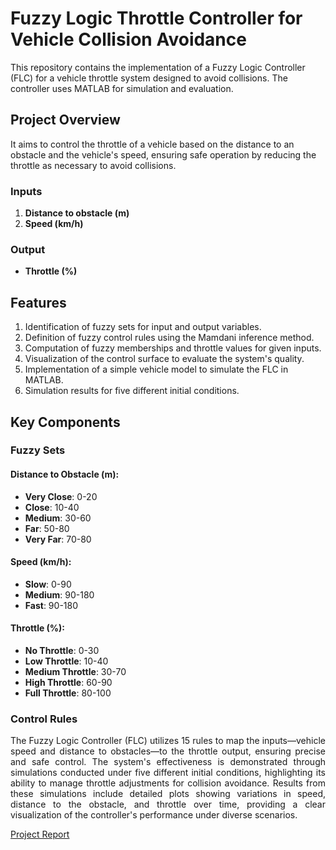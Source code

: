 # Fuzzy Logic Throttle Controller for Vehicle Collision Avoidance

This repository contains the implementation of a Fuzzy Logic Controller (FLC) for a vehicle throttle system designed to avoid collisions. The controller uses MATLAB for simulation and evaluation.

## Project Overview

It aims to control the throttle of a vehicle based on the distance to an obstacle and the vehicle's speed, ensuring safe operation by reducing the throttle as necessary to avoid collisions.

### Inputs
1. **Distance to obstacle (m)**
2. **Speed (km/h)**

### Output
- **Throttle (%)**

## Features
1. Identification of fuzzy sets for input and output variables.
2. Definition of fuzzy control rules using the Mamdani inference method.
3. Computation of fuzzy memberships and throttle values for given inputs.
4. Visualization of the control surface to evaluate the system's quality.
5. Implementation of a simple vehicle model to simulate the FLC in MATLAB.
6. Simulation results for five different initial conditions.

## Key Components

### Fuzzy Sets

#### Distance to Obstacle (m):
- **Very Close**: 0-20
- **Close**: 10-40
- **Medium**: 30-60
- **Far**: 50-80
- **Very Far**: 70-80

#### Speed (km/h):
- **Slow**: 0-90
- **Medium**: 90-180
- **Fast**: 90-180

#### Throttle (%):
- **No Throttle**: 0-30
- **Low Throttle**: 10-40
- **Medium Throttle**: 30-70
- **High Throttle**: 60-90
- **Full Throttle**: 80-100

### Control Rules

<p align="justify"> The Fuzzy Logic Controller (FLC) utilizes 15 rules to map the inputs—vehicle speed and distance to obstacles—to the throttle output, ensuring precise and safe control. The system's effectiveness is demonstrated through simulations conducted under five different initial conditions, highlighting its ability to manage throttle adjustments for collision avoidance. Results from these simulations include detailed plots showing variations in speed, distance to the obstacle, and throttle over time, providing a clear visualization of the controller's performance under diverse scenarios. </p>

[Project Report](https://github.com/Upeksha-Dilhara/Fuzzy-logic-throttle-controller-for-vehicle-collision-avoidance/blob/main/FLC%20assignment_200128D.pdf)




